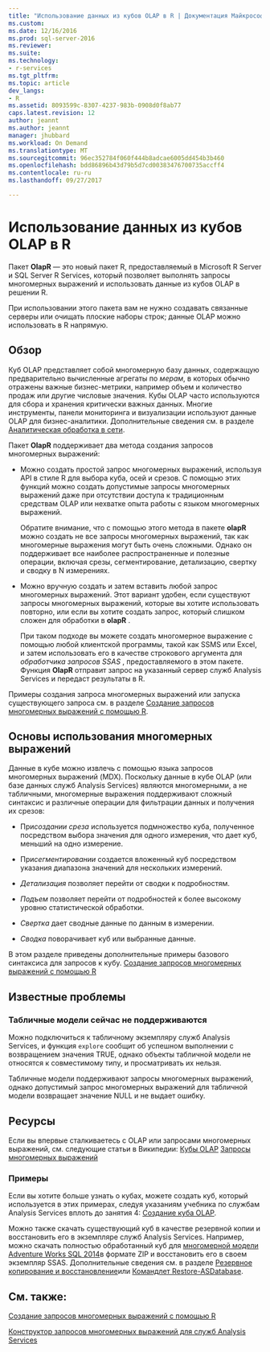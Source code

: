```yaml
---
title: "Использование данных из кубов OLAP в R | Документация Майкрософт"
ms.custom: 
ms.date: 12/16/2016
ms.prod: sql-server-2016
ms.reviewer: 
ms.suite: 
ms.technology:
- r-services
ms.tgt_pltfrm: 
ms.topic: article
dev_langs:
- R
ms.assetid: 8093599c-8307-4237-983b-0908d0f8ab77
caps.latest.revision: 12
author: jeannt
ms.author: jeannt
manager: jhubbard
ms.workload: On Demand
ms.translationtype: MT
ms.sourcegitcommit: 96ec352784f060f444b8adcae6005dd454b3b460
ms.openlocfilehash: bdd86896b43d79b5d7cd00383476700735accff4
ms.contentlocale: ru-ru
ms.lasthandoff: 09/27/2017

---
```

# <a name="using-data-from-olap-cubes-in-r"></a>Использование данных из кубов OLAP в R

Пакет **OlapR** — это новый пакет R, предоставляемый в Microsoft R Server и SQL Server R Services, который позволяет выполнять запросы многомерных выражений и использовать данные из кубов OLAP в решении R.

При использовании этого пакета вам не нужно создавать связанные серверы или очищать плоские наборы строк; данные OLAP можно использовать в R напрямую.

## <a name="overview"></a>Обзор

Куб OLAP представляет собой многомерную базу данных, содержащую предварительно вычисленные агрегаты по *мерам*, в которых обычно отражены важные бизнес-метрики, например объем и количество продаж или другие числовые значения. Кубы OLAP часто используются для сбора и хранения критически важных данных. Многие инструменты, панели мониторинга и визуализации используют данные OLAP для бизнес-аналитики. Дополнительные сведения см. в разделе [Аналитическая обработка в сети](https://en.wikipedia.org/wiki/Online_analytical_processing).

Пакет **OlapR** поддерживает два метода создания запросов многомерных выражений: 

- Можно создать простой запрос многомерных выражений, используя API в стиле R для выбора куба, осей и срезов. С помощью этих функций можно создать допустимые запросы многомерных выражений даже при отсутствии доступа к традиционным средствам OLAP или нехватке опыта работы с языком многомерных выражений.

  Обратите внимание, что с помощью этого метода в пакете **olapR** можно создать не все запросы многомерных выражений, так как многомерные выражения могут быть очень сложными. Однако он поддерживает все наиболее распространенные и полезные операции, включая срезы, сегментирование, детализацию, свертку и сводку в N измерениях.

+ Можно вручную создать и затем вставить любой запрос многомерных выражений. Этот вариант удобен, если существуют запросы многомерных выражений, которые вы хотите использовать повторно, или если вы хотите создать запрос, который слишком сложен для обработки в **olapR** . 

  При таком подходе вы можете создать многомерное выражение с помощью любой клиентской программы, такой как SSMS или Excel, и затем использовать его в качестве строкового аргумента для *обработчика запросов SSAS* , предоставляемого в этом пакете. Функция **OlapR** отправит запрос на указанный сервер служб Analysis Services и передаст результаты в R.

Примеры создания запроса многомерных выражений или запуска существующего запроса см. в разделе [Создание запросов многомерных выражений с помощью R](../../advanced-analytics/r-services/how-to-create-mdx-queries-using-olapr.md).


## <a name="mdx-basics"></a>Основы использования многомерных выражений

Данные в кубе можно извлечь с помощью языка запросов многомерных выражений (MDX). Поскольку данные в кубе OLAP (или базе данных служб Analysis Services) являются многомерными, а не табличными, многомерные выражения поддерживают сложный синтаксис и различные операции для фильтрации данных и получения их срезов:

+ При*создании среза* используется подмножество куба, полученное посредством выбора значения для одного измерения, что дает куб, меньший на одно измерение. 

+ При*сегментировании* создается вложенный куб посредством указания диапазона значений для нескольких измерений.

+ *Детализация* позволяет перейти от сводки к подробностям.

+ *Подъем* позволяет перейти от подробностей к более высокому уровню статистической обработки.

+ *Свертка* дает сводные данные по данным в измерении.

+ *Сводка* поворачивает куб или выбранные данные.

В этом разделе приведены дополнительные примеры базового синтаксиса для запросов к кубу.
[Создание запросов многомерных выражений с помощью R](../../advanced-analytics/r-services/how-to-create-mdx-queries-using-olapr.md)


## <a name="known-issues"></a>Известные проблемы

### <a name="tabular-models-not-supported-currently"></a>Табличные модели сейчас не поддерживаются

Можно подключиться к табличному экземпляру служб Analysis Services, и функция `explore` сообщит об успешном выполнении с возвращением значения TRUE, однако объекты табличной модели не относятся к совместимому типу, и просматривать их нельзя. 

Табличные модели поддерживают запросы многомерных выражений, однако допустимый запрос многомерных выражений для табличной модели возвращает значение NULL и не выдает ошибку.

## <a name="resources"></a>Ресурсы

Если вы впервые сталкиваетесь с OLAP или запросами многомерных выражений, см. следующие статьи в Википедии: [Кубы OLAP](https://en.wikipedia.org/wiki/OLAP_cube)
[Запросы многомерных выражений](https://en.wikipedia.org/wiki/MultiDimensional_eXpressions)

### <a name="samples"></a>Примеры

Если вы хотите больше узнать о кубах, можете создать куб, который используется в этих примерах, следуя указаниям учебника по службам Analysis Services вплоть до занятия 4: [Создание куба OLAP](../../analysis-services/multidimensional-modeling-adventure-works-tutorial.md).

Можно также скачать существующий куб в качестве резервной копии и восстановить его в экземпляре служб Analysis Services. Например, можно скачать полностью обработанный куб для [многомерной модели Adventure Works SQL 2014](http://msftdbprodsamples.codeplex.com/downloads/get/882334)в формате ZIP и восстановить его в своем экземпляр SSAS. Дополнительные сведения см. в разделе [Резервное копирование и восстановление](../../analysis-services/multidimensional-models/backup-and-restore-of-analysis-services-databases.md)или [Командлет Restore-ASDatabase](../../analysis-services/powershell/restore-asdatabase-cmdlet.md).

## <a name="see-also"></a>См. также:
[Создание запросов многомерных выражений с помощью R](../../advanced-analytics/r-services/how-to-create-mdx-queries-using-olapr.md)

[Конструктор запросов многомерных выражений для служб Analysis Services](http://msdn.microsoft.com/library/7e288eee-2d37-485e-a6a0-dbba5e041e26)



